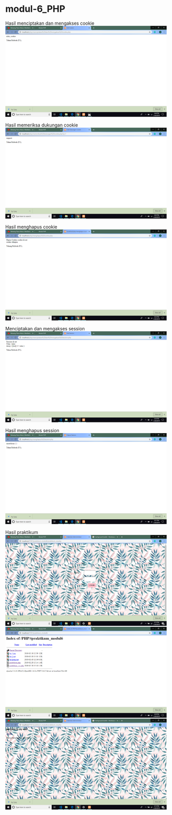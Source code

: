 # modul-6_PHP
Hasil menciptakan dan mengakses cookie
![alt text]( https://github.com/nabilajr/modul-6_PHP/blob/master/Screenshot%20(180).png)

Hasil memeriksa dukungan cookie
![alt text]( https://github.com/nabilajr/modul-6_PHP/blob/master/Screenshot%20(179).png)

Hasil menghapus cookie
![alt text]( https://github.com/nabilajr/modul-6_PHP/blob/master/Screenshot%20(177).png)

Menciptakan dan mengakses session
![alt text]( https://github.com/nabilajr/modul-6_PHP/blob/master/Screenshot%20(178).png)

Hasil menghapus session
![alt text]( https://github.com/nabilajr/modul-6_PHP/blob/master/Screenshot%20(176).png)

Hasil praktikum
![alt text]( https://github.com/nabilajr/modul-6_PHP/blob/master/Screenshot%20(173).png)
![alt text]( https://github.com/nabilajr/modul-6_PHP/blob/master/Screenshot%20(175).png)
![alt text]( https://github.com/nabilajr/modul-6_PHP/blob/master/Screenshot%20(174).png)
